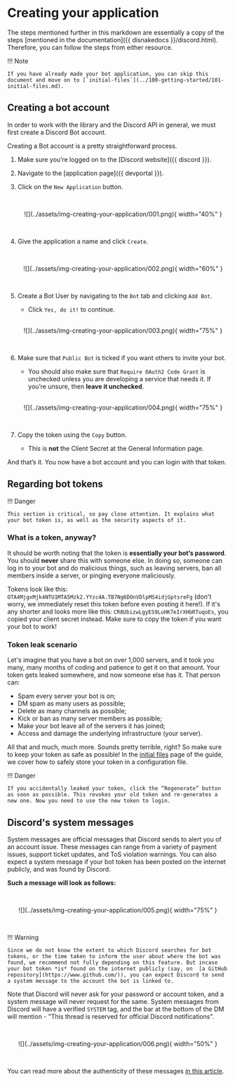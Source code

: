 # Creating your application

The steps mentioned further in this markdown are essentially a copy of the steps [mentioned in the documentation]({{ disnakedocs }}/discord.html). Therefore, you can follow the steps from either resource.

!!! Note

    If you have already made your bot application, you can skip this document and move on to [`initial-files`](../100-getting-started/101-initial-files.md).

## Creating a bot account

In order to work with the library and the Discord API in general, we must first create a Discord Bot account.

Creating a Bot account is a pretty straightforward process.

1. Make sure you’re logged on to the [Discord website]({{ discord }}).

2. Navigate to the [application page]({{ devportal }}).

3. Click on the `New Application` button.

    <br>
        <p align = "center">
            ![](../assets/img-creating-your-application/001.png){ width="40%" }
        </p>
    <br>

4. Give the application a name and click `Create`.

    <br>
        <p align = "center">
            ![](../assets/img-creating-your-application/002.png){ width="60%" }
        </p>
    <br>

5. Create a Bot User by navigating to the `Bot` tab and clicking `Add Bot`.
    - Click `Yes, do it!` to continue.

    <br>
        <p align = "center">
            ![](../assets/img-creating-your-application/003.png){ width="75%" }
        </p>
    <br>

6. Make sure that `Public Bot` is ticked if you want others to invite your bot.
    - You should also make sure that `Require OAuth2 Code Grant` is unchecked unless you are developing a service that needs it. If you’re unsure, then **leave it unchecked**.

    <br>
        <p align = "center">
            ![](../assets/img-creating-your-application/004.png){ width="75%" }
        </p>
    <br>

7. Copy the token using the `Copy` button.

    - This is **not** the Client Secret at the General Information page.

And that’s it. You now have a bot account and you can login with that token.

## Regarding bot tokens

!!! Danger

    This section is critical, so pay close attention. It explains what your bot token is, as well as the security aspects of it.

### What is a token, anyway?

It should be worth noting that the token is **essentially your bot’s password**. You should **never** share this with someone else. In doing so, someone can log in to your bot and do malicious things, such as leaving servers, ban all members inside a server, or pinging everyone maliciously.

Tokens look like this: `OTA4MjgxMjk4NTU1MTA5Mzk2.YYzc4A.TB7Ng6DOnVDlpMS4idjGptsreFg` (don't worry, we immediately reset this token before even posting it here!). If it's any shorter and looks more like this: `CR8UbizwLgyES9LuHK7eIrXHbRTuqoEs`, you copied your client secret instead. Make sure to copy the token if you want your bot to work!

### Token leak scenario

Let's imagine that you have a bot on over 1,000 servers, and it took you many, many months of coding and patience to get it on that amount. Your token gets leaked somewhere, and now someone else has it. That person can:

- Spam every server your bot is on;
- DM spam as many users as possible;
- Delete as many channels as possible;
- Kick or ban as many server members as possible;
- Make your bot leave all of the servers it has joined;
- Access and damage the underlying infrastructure (your server).

All that and much, much more. Sounds pretty terrible, right? So make sure to keep your token as safe as possible! In the [initial files](../100-getting-started/101-initial-files.md) page of the guide, we cover how to safely store your token in a configuration file.

!!! Danger

    If you accidentally leaked your token, click the “Regenerate” button as soon as possible. This revokes your old token and re-generates a new one. Now you need to use the new token to login.

## Discord's system messages

System messages are official messages that Discord sends to alert you of an account issue.  These messages can range from a variety of payment issues, support ticket updates, and ToS violation warnings. You can also expect a system message if your bot token has been posted on the internet publicly, and was found by Discord.

**Such a message will look as follows:**

<br>
    <p align = "center">
        ![](../assets/img-creating-your-application/005.png){ width="75%" }
    </p>
<br>

!!! Warning

    Since we do not know the extent to which Discord searches for bot tokens, or the time taken to inform the user about where the bot was found, we recommend not fully depending on this feature. But incase your bot token *is* found on the internet publicly (say, on  [a GitHub repository](https://www.github.com/)), you can expect Discord to send a system message to the account the bot is linked to.

Note that Discord will never ask for your password or account token, and a system message will never request for the same. System messages from Discord will have a verified `SYSTEM` tag, and the bar at the bottom of the DM will mention - "This thread is reserved for official Discord notifications". 

<br>
    <p align = "center">
        ![](../assets/img-creating-your-application/006.png){ width="50%" }
    </p>
<br>

You can read more about the authenticity of these messages [in this article][discord-sys-msg-page].



[discord-sys-msg-page]: https://support.discord.com/hc/en-us/articles/360036118732-Discord-System-Messages